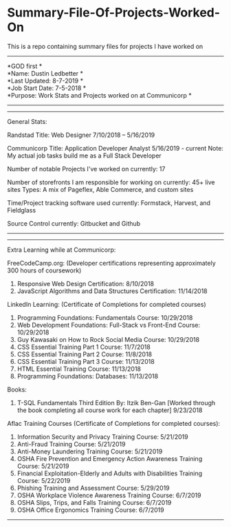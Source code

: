 # Summary-File-Of-Projects-Worked-On
This is a repo containing summary files for projects I have worked on

*************************************************************************************
*GOD first                                                                          *<br>
*Name: Dustin Ledbetter                                                             *<br>
*Last Updated:   8-7-2019                                                           *<br>
*Job Start Date: 7-5-2018                                                           *<br>
*Purpose: Work Stats and Projects worked on at Communicorp                          *<br>
*************************************************************************************

*************************************************************************************
General Stats:

   Randstad Title: Web Designer 7/10/2018 – 5/16/2019 

   Communicorp Title: Application Developer Analyst 5/16/2019 - current
      Note: My actual job tasks build me as a Full Stack Developer

   Number of notable Projects I've worked on currently: 17

   Number of storefronts I am responsible for working on currently: 45+ live sites
   Types: A mix of Pageflex, Able Commerce, and custom sites

   Time/Project tracking software used currently: Formstack, Harvest, and Fieldglass 

   Source Control currently: Gitbucket and Github
 *************************************************************************************



*************************************************************************************
Extra Learning while at Communicorp:
   
FreeCodeCamp.org: (Developer certifications representing approximately 300 hours of coursework)
1. Responsive Web Design Certification: 8/10/2018
2. JavaScript Algorithms and Data Structures Certification: 11/14/2018

LinkedIn Learning: (Certificate of Completions for completed courses)
1. Programming Foundations: Fundamentals Course: 10/29/2018
2. Web Development Foundations: Full-Stack vs Front-End Course: 10/29/2018
3. Guy Kawasaki on How to Rock Social Media Course: 10/29/2018
4. CSS Essential Training Part 1 Course: 11/7/2018
5. CSS Essential Training Part 2 Course: 11/8/2018
6. CSS Essential Training Part 3 Course: 11/13/2018
7. HTML Essential Training Course: 11/13/2018
8. Programming Foundations: Databases: 11/13/2018

Books:
1.	T-SQL Fundamentals Third Edition By: Itzik Ben-Gan [Worked through the book completing all course work for each chapter] 9/23/2018
   
Aflac Training Courses (Certificate of Completions for completed courses): 
1.	Information Security and Privacy Training Course: 5/21/2019
2.	Anti-Fraud Training Course: 5/21/2019
3.	Anti-Money Laundering Training Course: 5/21/2019
4.	OSHA Fire Prevention and Emergency Action Awareness Training Course: 5/21/2019
5.	Financial Exploitation-Elderly and Adults with Disabilities Training Course: 5/22/2019
6.	Phishing Training and Assessment Course: 5/29/2019
7.	OSHA Workplace Violence Awareness Training Course: 6/7/2019
8.	OSHA Slips, Trips, and Falls Training Course: 6/7/2019
9.	OSHA Office Ergonomics Training Course: 6/7/2019
*************************************************************************************
